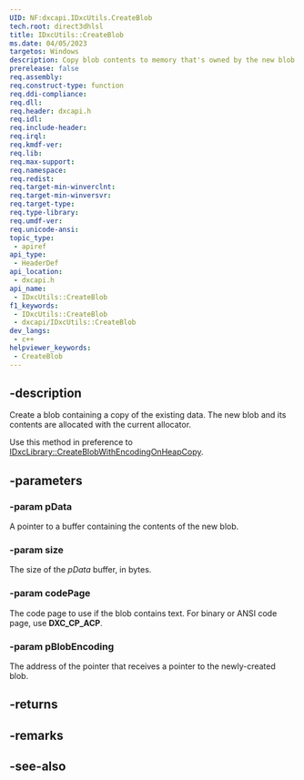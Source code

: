 ```yaml
---
UID: NF:dxcapi.IDxcUtils.CreateBlob
tech.root: direct3dhlsl
title: IDxcUtils::CreateBlob
ms.date: 04/05/2023
targetos: Windows
description: Copy blob contents to memory that's owned by the new blob. New blobs and copied contents are allocated with the current allocator.
prerelease: false
req.assembly: 
req.construct-type: function
req.ddi-compliance: 
req.dll: 
req.header: dxcapi.h
req.idl: 
req.include-header: 
req.irql: 
req.kmdf-ver: 
req.lib: 
req.max-support: 
req.namespace: 
req.redist: 
req.target-min-winverclnt: 
req.target-min-winversvr: 
req.target-type: 
req.type-library: 
req.umdf-ver: 
req.unicode-ansi: 
topic_type:
 - apiref
api_type:
 - HeaderDef
api_location:
 - dxcapi.h
api_name:
 - IDxcUtils::CreateBlob
f1_keywords:
 - IDxcUtils::CreateBlob
 - dxcapi/IDxcUtils::CreateBlob
dev_langs:
 - c++
helpviewer_keywords:
 - CreateBlob
---
```


## -description

Create a blob containing a copy of the existing data. The new blob and its contents are allocated with the current allocator.

Use this method in preference to [IDxcLibrary::CreateBlobWithEncodingOnHeapCopy](./nf-dxcapi-idxclibrary-createblobwithencodingonheapcopy.md).

## -parameters

### -param pData

A pointer to a buffer containing the contents of the new blob.

### -param size

The size of the *pData* buffer, in bytes.

### -param codePage

The code page to use if the blob contains text. For binary or ANSI code page, use **DXC_CP_ACP**.

### -param pBlobEncoding

The address of the pointer that receives a pointer to the newly-created blob.

## -returns

## -remarks

## -see-also
